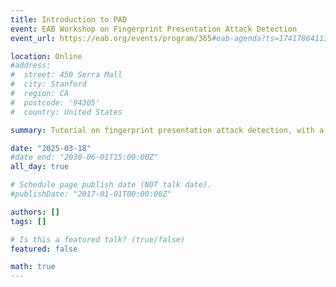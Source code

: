 ```yaml
---
title: Introduction to PAD
event: EAB Workshop on Fingerprint Presentation Attack Detection
event_url: https://eab.org/events/program/365#eab-agenda?ts=1741786411181

location: Online
#address:
#  street: 450 Serra Mall
#  city: Stanford
#  region: CA
#  postcode: '94305'
#  country: United States

summary: Tutorial on fingerprint presentation attack detection, with a focus on new terminology, ISO metrics, and open challenges

date: "2025-03-18"
#date_end: "2030-06-01T15:00:00Z"
all_day: true

# Schedule page publish date (NOT talk date).
#publishDate: "2017-01-01T00:00:00Z"

authors: []
tags: []

# Is this a featured talk? (true/false)
featured: false

math: true
---
```

